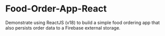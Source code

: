# Food-Order-App-React
Demonstrate using ReactJS (v18) to build a simple food ordering app that also persists order data to a Firebase external storage.
